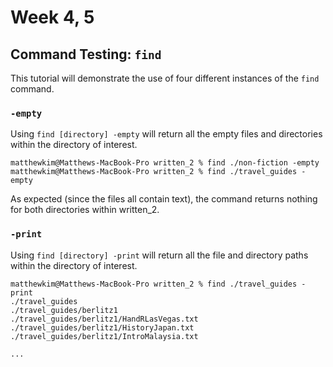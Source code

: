 # Week 4, 5

## Command Testing: `find`
This tutorial will demonstrate the use of four different instances of the `find` command. 

### `-empty`
Using `find [directory] -empty` will return all the empty files and directories within the directory of interest.

```
matthewkim@Matthews-MacBook-Pro written_2 % find ./non-fiction -empty
matthewkim@Matthews-MacBook-Pro written_2 % find ./travel_guides -empty
```
As expected (since the files all contain text), the command returns nothing for both directories within written_2. 

### `-print`
Using `find [directory] -print` will return all the file and directory paths within the directory of interest. 

```
matthewkim@Matthews-MacBook-Pro written_2 % find ./travel_guides -print
./travel_guides
./travel_guides/berlitz1
./travel_guides/berlitz1/HandRLasVegas.txt
./travel_guides/berlitz1/HistoryJapan.txt
./travel_guides/berlitz1/IntroMalaysia.txt

...
```
